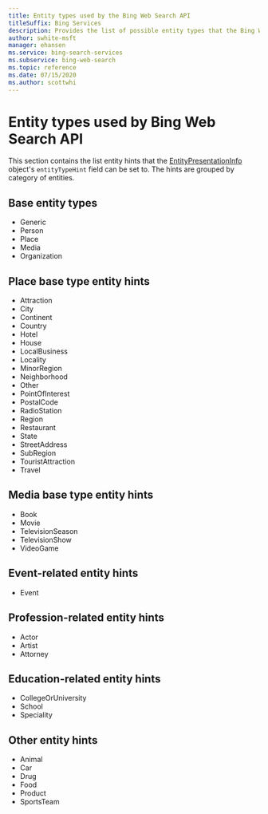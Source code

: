 ```yaml
---
title: Entity types used by the Bing Web Search API
titleSuffix: Bing Services
description: Provides the list of possible entity types that the Bing Web Search API may return.
author: swhite-msft
manager: ehansen
ms.service: bing-search-services
ms.subservice: bing-web-search
ms.topic: reference
ms.date: 07/15/2020
ms.author: scottwhi
---
```


# Entity types used by Bing Web Search API

This section contains the list entity hints that the [EntityPresentationInfo](response-objects.md#entitypresentationinfo) object's `entityTypeHint` field can be set to. The hints are grouped by category of entities.  
  
## Base entity types 
  
- Generic  
- Person  
- Place  
- Media  
- Organization  

## Place base type entity hints  
  
- Attraction  
- City  
- Continent  
- Country  
- Hotel  
- House  
- LocalBusiness  
- Locality  
- MinorRegion  
- Neighborhood  
- Other  
- PointOfInterest  
- PostalCode  
- RadioStation  
- Region  
- Restaurant  
- State  
- StreetAddress  
- SubRegion  
- TouristAttraction  
- Travel  
 
## Media base type entity hints 
  
- Book  
- Movie  
- TelevisionSeason  
- TelevisionShow  
- VideoGame  
  
## Event-related entity hints  
  
- Event  

## Profession-related entity hints
  
- Actor  
- Artist  
- Attorney  

## Education-related entity hints
  
- CollegeOrUniversity  
- School  
- Speciality  
 
## Other entity hints
  
- Animal  
- Car  
- Drug  
- Food  
- Product  
- SportsTeam  


